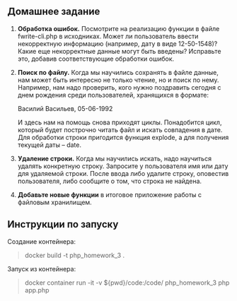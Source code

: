 ## Домашнее задание

1. **Обработка ошибок.** 
Посмотрите на реализацию функции в файле fwrite-cli.php в исходниках. 
Может ли пользователь ввести некорректную информацию (например, дату в виде 12-50-1548)? 
Какие еще некорректные данные могут быть введены? 
Исправьте это, добавив соответствующие обработки ошибок.

2. **Поиск по файлу.** 
Когда мы научились сохранять в файле данные, нам может быть интересно не только чтение, но и поиск по нему. 
Например, нам надо проверить, кого нужно поздравить сегодня с днем рождения среди пользователей, хранящихся в формате:

    Василий Васильев, 05-06-1992

    И здесь нам на помощь снова приходят циклы. 
    Понадобится цикл, который будет построчно читать файл и искать совпадения в дате. 
    Для обработки строки пригодится функция explode, а для получения текущей даты – date.

3. **Удаление строки.** 
Когда мы научились искать, надо научиться удалять конкретную строку. 
Запросите у пользователя имя или дату для удаляемой строки. 
После ввода либо удалите строку, оповестив пользователя, либо сообщите о том, что строка не найдена.

4. **Добавьте новые функции** в итоговое приложение работы с файловым хранилищем.

## Инструкции по запуску

Создание контейнера:

> docker build -t php_homework_3 .

Запуск из контейнера:

> docker container run -it -v ${pwd}/code:/code/ php_homework_3 php app.php